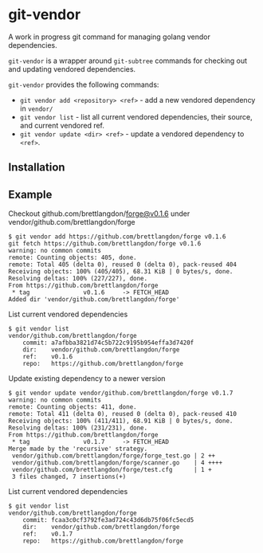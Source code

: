git-vendor
==========
A work in progress git command for managing golang vendor dependencies.

`git-vendor` is a wrapper around `git-subtree` commands for checking out and updating vendored dependencies.

`git-vendor` provides the following commands:

* `git vendor add <repository> <ref>` - add a new vendored dependency in `vendor/`
* `git vendor list` - list all current vendored dependencies, their source, and current vendored ref.
* `git vendor update <dir> <ref>` - update a vendored dependency to `<ref>`.

## Installation


## Example
Checkout github.com/brettlangdon/forge@v0.1.6 under vendor/github.com/brettlangdon/forge
```
$ git vendor add https://github.com/brettlangdon/forge v0.1.6
git fetch https://github.com/brettlangdon/forge v0.1.6
warning: no common commits
remote: Counting objects: 405, done.
remote: Total 405 (delta 0), reused 0 (delta 0), pack-reused 404
Receiving objects: 100% (405/405), 68.31 KiB | 0 bytes/s, done.
Resolving deltas: 100% (227/227), done.
From https://github.com/brettlangdon/forge
 * tag               v0.1.6     -> FETCH_HEAD
Added dir 'vendor/github.com/brettlangdon/forge'
```

List current vendored dependencies
```
$ git vendor list
vendor/github.com/brettlangdon/forge
	commit:	a7afbba3821d74c5b722c9195b954effa3d7420f
	dir:	vendor/github.com/brettlangdon/forge
	ref:	v0.1.6
	repo:	https://github.com/brettlangdon/forge

```

Update existing dependency to a newer version
```
$ git vendor update vendor/github.com/brettlangdon/forge v0.1.7
warning: no common commits
remote: Counting objects: 411, done.
remote: Total 411 (delta 0), reused 0 (delta 0), pack-reused 410
Receiving objects: 100% (411/411), 68.91 KiB | 0 bytes/s, done.
Resolving deltas: 100% (231/231), done.
From https://github.com/brettlangdon/forge
 * tag               v0.1.7     -> FETCH_HEAD
Merge made by the 'recursive' strategy.
 vendor/github.com/brettlangdon/forge/forge_test.go | 2 ++
 vendor/github.com/brettlangdon/forge/scanner.go    | 4 ++++
 vendor/github.com/brettlangdon/forge/test.cfg      | 1 +
 3 files changed, 7 insertions(+)
```

List current vendored dependencies
```
$ git vendor list
vendor/github.com/brettlangdon/forge
	commit:	fcaa3c0cf3792fe3ad724c43d6db75f06fc5ecd5
	dir:	vendor/github.com/brettlangdon/forge
	ref:	v0.1.7
	repo:	https://github.com/brettlangdon/forge

```
